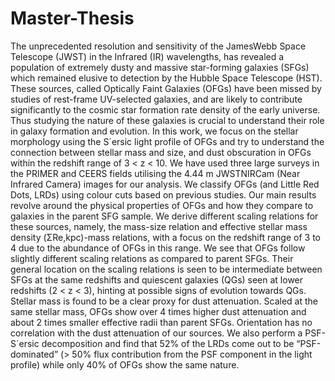 # Master-Thesis
The unprecedented resolution and sensitivity of the JamesWebb Space Telescope
(JWST) in the Infrared (IR) wavelengths, has revealed a population of extremely
dusty and massive star-forming galaxies (SFGs) which remained elusive to detection
by the Hubble Space Telescope (HST). These sources, called Optically Faint Galaxies
(OFGs) have been missed by studies of rest-frame UV-selected galaxies, and are
likely to contribute significantly to the cosmic star formation rate density of the
early universe. Thus studying the nature of these galaxies is crucial to understand
their role in galaxy formation and evolution.
In this work, we focus on the stellar morphology using the S´ersic light profile
of OFGs and try to understand the connection between stellar mass and size, and
dust obscuration in OFGs within the redshift range of 3 < z < 10. We have used
three large surveys in the PRIMER and CEERS fields utilising the 4.44 m JWSTNIRCam
(Near Infrared Camera) images for our analysis. We classify OFGs (and
Little Red Dots, LRDs) using colour cuts based on previous studies.
Our main results revolve around the physical properties of OFGs and how they
compare to galaxies in the parent SFG sample. We derive different scaling relations
for these sources, namely, the mass-size relation and effective stellar mass density
(ΣRe,kpc)-mass relations, with a focus on the redshift range of 3 to 4 due to the
abundance of OFGs in this range. We see that OFGs follow slightly different scaling
relations as compared to parent SFGs. Their general location on the scaling relations
is seen to be intermediate between SFGs at the same redshifts and quiescent galaxies
(QGs) seen at lower redshifts (2 < z < 3), hinting at possible signs of evolution
towards QGs. Stellar mass is found to be a clear proxy for dust attenuation. Scaled
at the same stellar mass, OFGs show over 4 times higher dust attenuation and about
2 times smaller effective radii than parent SFGs. Orientation has no correlation with
the dust attenuation of our sources. We also perform a PSF-S´ersic decomposition
and find that 52% of the LRDs come out to be “PSF-dominated” (> 50% flux
contribution from the PSF component in the light profile) while only 40% of OFGs
show the same nature.
